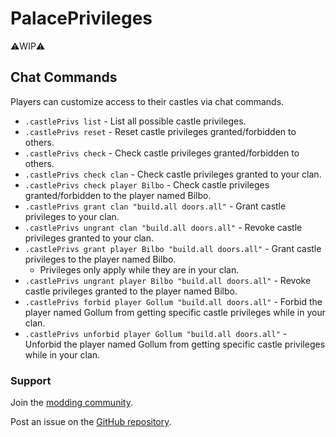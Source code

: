 # PalacePrivileges

⚠️WIP⚠️


## Chat Commands

Players can customize access to their castles via chat commands.

- `.castlePrivs list` - List all possible castle privileges.
- `.castlePrivs reset` - Reset castle privileges granted/forbidden to others.
- `.castlePrivs check` - Check castle privileges granted/forbidden to others.
- `.castlePrivs check clan` - Check castle privileges granted to your clan.
- `.castlePrivs check player Bilbo` - Check castle privileges granted/forbidden to the player named Bilbo.
- `.castlePrivs grant clan "build.all doors.all"` - Grant castle privileges to your clan.
- `.castlePrivs ungrant clan "build.all doors.all"` - Revoke castle privileges granted to your clan.
- `.castlePrivs grant player Bilbo "build.all doors.all"` - Grant castle privileges to the player named Bilbo.
  - Privileges only apply while they are in your clan.
- `.castlePrivs ungrant player Bilbo "build.all doors.all"` - Revoke castle privileges granted to the player named Bilbo.
- `.castlePrivs forbid player Gollum "build.all doors.all"` - Forbid the player named Gollum from getting specific castle privileges while in your clan.
- `.castlePrivs unforbid player Gollum "build.all doors.all"` - Unforbid the player named Gollum from getting specific castle privileges while in your clan.

### Support

Join the [modding community](https://vrisingmods.com/discord).

Post an issue on the [GitHub repository](https://github.com/cheesasaurus/ProfuselyViolentProgression). 